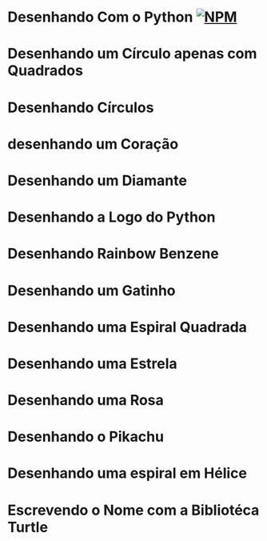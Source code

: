 # Desenhando Com o Python     [![NPM](https://img.shields.io/npm/l/react)](https://github.com/devsuperior/sds1-wmazoni/blob/master/LICENSE)

# Desenhando um Círculo apenas com Quadrados

# Desenhando Círculos

# desenhando um Coração

# Desenhando um Diamante

# Desenhando a Logo do Python

# Desenhando Rainbow Benzene

# Desenhando um Gatinho

# Desenhando uma Espiral Quadrada

# Desenhando uma Estrela

# Desenhando uma Rosa

# Desenhando o Pikachu

# Desenhando uma espiral em Hélice

# Escrevendo o Nome com a Bibliotéca Turtle

